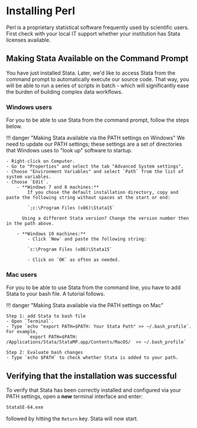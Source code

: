 # Installing Perl

Perl is a proprietary statistical software frequently used by scientific users.
First check with your local IT support whether your institution has Stata licenses
available.


## Making Stata Available on the Command Prompt

You have just installed Stata. Later, we'd like to access Stata from the
command prompt to automatically execute our source code. That way, you will
be able to run a series of scripts in batch - which will significantly ease the burden of
building complex data workflows.

### Windows users
For you to be able to use Stata from the command prompt, follow the steps below.

!!! danger "Making Stata available via the PATH settings on Windows"
    We need to update our PATH settings; these settings are a set of directories that Windows uses to "look up" software to startup.

    - Right-click on Computer.
    - Go to "Properties" and select the tab "Advanced System settings".
    - Choose "Environment Variables" and select `Path` from the list of system variables.
    - Choose `Edit`.
    	- **Windows 7 and 8 machines:**
    		If you chose the default installation directory, copy and paste the following string without spaces at the start or end:
    
            `;c:\Program Files (x86)\Stata15`
    
    	  Using a different Stata version? Change the version number then in the path above.
    
    	- **Windows 10 machines:**
    		- Click `New` and paste the following string:
    
            `c:\Program Files (x86)\Stata15`
    
    		- Click on `OK` as often as needed.

### Mac users

For you to be able to use Stata from the command line, you have to add Stata to your bash file. A tutorial follows.

!!! danger "Making Stata available via the PATH settings on Mac"

```
Step 1: add Stata to bash file
- Open `Terminal`.
- Type `echo "export PATH=$PATH: Your Stata Path" >> ~/.bash_profile`. For example,
		`export PATH=$PATH: /Applications/Stata/StataMP.app/Contents/MacOS/  >> ~/.bash_profile`

Step 2: Evaluate bash changes
- Type `echo $PATH` to check whether Stata is added to your path.
```



<!--- Linux users not available yet
-->


## Verifying that the installation was successful

To verify that Stata has been correctly installed and configured via your PATH settings,
open a **new** terminal interface and enter:

```bash
StataSE-64.exe
```

followed by hitting the `Return` key. Stata will now start.
